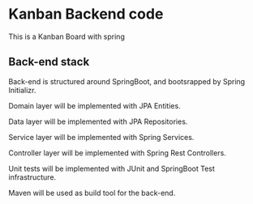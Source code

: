 # Kanban Backend code

This is a Kanban Board with spring 

## Back-end stack

Back-end is structured around SpringBoot, and bootsrapped by Spring Initializr.

Domain layer will be implemented with JPA Entities.

Data layer will be implemented with JPA Repositories.

Service layer will be implemented with Spring Services.

Controller layer will be implemented with Spring Rest Controllers.

Unit tests will be implemented with JUnit and SpringBoot Test infrastructure.

Maven will be used as build tool for the back-end.




